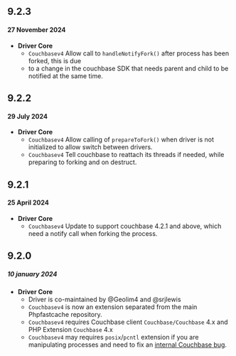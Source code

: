 ## 9.2.3
#### 27 November 2024
- __Driver Core__
  - `Couchbasev4` Allow call to `handleNotifyFork()` after process has been forked, this is due 
  - to a change in the couchbase SDK that needs parent and child to be notified at the same time.


## 9.2.2
#### 29 July 2024
- __Driver Core__
  - `Couchbasev4` Allow calling of `prepareToFork()` when driver is not initialized to allow switch between drivers.
  - `Couchbasev4` Tell couchbase to reattach its threads if needed, while preparing to forking and on destruct.

## 9.2.1
#### 25 April 2024
- __Driver Core__
  - `Couchbasev4` Update to support couchbase 4.2.1 and above, which need a notify call when forking the process.

## 9.2.0
##### 10 january 2024
- __Driver Core__
    - Driver is co-maintained by @Geolim4 and @srjlewis
    - `Couchbasev4` is now an extension separated from the main Phpfastcache repository.
    - `Couchbasev4` requires Couchbase client `Couchbase/Couchbase` 4.x and PHP Extension `Couchbase` 4.x
    - `Couchbasev4` may requires `posix`/`pcntl` extension if you are manipulating processes and need to fix an [internal Couchbase bug](README.md#-this-extension-optionally-requires-).
